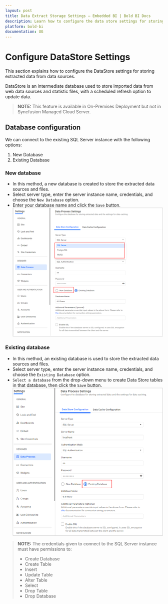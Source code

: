 ```yaml
---
layout: post
title: Data Extract Storage Settings – Embedded BI | Bold BI Docs
description: Learn how to configure the data store settings for storing extracted data from data sources in Bold BI.
platform: bold-bi
documentation: UG
---
```


# Configure DataStore Settings

This section explains how to configure the DataStore settings for storing extracted data from data sources.

DataStore is an intermediate database used to store imported data from web data sources and statistic files, with a scheduled refresh option to update data.

> **NOTE:** This feature is available in On-Premises Deployment but not in Syncfusion Managed Cloud Server.

## Database configuration

We can connect to the existing SQL Server instance with the following options:
1. New Database
2. Existing Database

### New database

* In this method, a new database is created to store the extracted data sources and files. 
* Select server type, enter the server instance name, credentials, and choose the `New Database` option.
* Enter your database name and click the `Save` button.  
![Data store settings](/static/assets/site-administration/images/datastore-settings.png#width=65%)  

### Existing database
* In this method, an existing database is used to store the extracted data sources and files.       
* Select server type, enter the server instance name, credentials, and choose the `Existing Database` option.  
* `Select a database` from the drop-down menu to create Data Store tables in that database, then click the `Save` button.  
![Datastore for existing database](/static/assets/site-administration/images/datastore-existing-db.png#width=65%)  
     
> **NOTE:**  The credentials given to connect to the SQL Server instance must have permissions to:
>  * Create Database
>  * Create Table
>  * Insert
>  * Update Table
>  * Alter Table
>  * Select
>  * Drop Table
>  * Drop Database 
